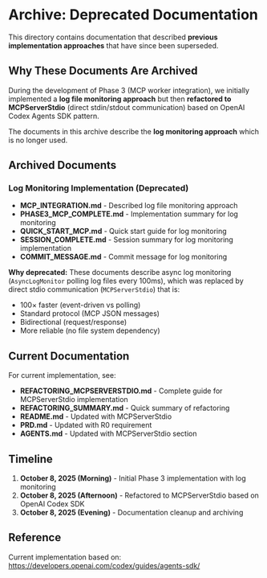 # Archive: Deprecated Documentation

This directory contains documentation that described **previous implementation approaches** that have since been superseded.

## Why These Documents Are Archived

During the development of Phase 3 (MCP worker integration), we initially implemented a **log file monitoring approach** but then **refactored to MCPServerStdio** (direct stdin/stdout communication) based on OpenAI Codex Agents SDK pattern.

The documents in this archive describe the **log monitoring approach** which is no longer used.

## Archived Documents

### Log Monitoring Implementation (Deprecated)
- **MCP_INTEGRATION.md** - Described log file monitoring approach
- **PHASE3_MCP_COMPLETE.md** - Implementation summary for log monitoring
- **QUICK_START_MCP.md** - Quick start guide for log monitoring
- **SESSION_COMPLETE.md** - Session summary for log monitoring implementation
- **COMMIT_MESSAGE.md** - Commit message for log monitoring

**Why deprecated:** These documents describe async log monitoring (`AsyncLogMonitor` polling log files every 100ms), which was replaced by direct stdio communication (`MCPServerStdio`) that is:
- 100× faster (event-driven vs polling)
- Standard protocol (MCP JSON messages)
- Bidirectional (request/response)
- More reliable (no file system dependency)

## Current Documentation

For current implementation, see:
- **REFACTORING_MCPSERVERSTDIO.md** - Complete guide for MCPServerStdio implementation
- **REFACTORING_SUMMARY.md** - Quick summary of refactoring
- **README.md** - Updated with MCPServerStdio
- **PRD.md** - Updated with R0 requirement
- **AGENTS.md** - Updated with MCPServerStdio section

## Timeline

1. **October 8, 2025 (Morning)** - Initial Phase 3 implementation with log monitoring
2. **October 8, 2025 (Afternoon)** - Refactored to MCPServerStdio based on OpenAI Codex SDK
3. **October 8, 2025 (Evening)** - Documentation cleanup and archiving

## Reference

Current implementation based on: https://developers.openai.com/codex/guides/agents-sdk/
